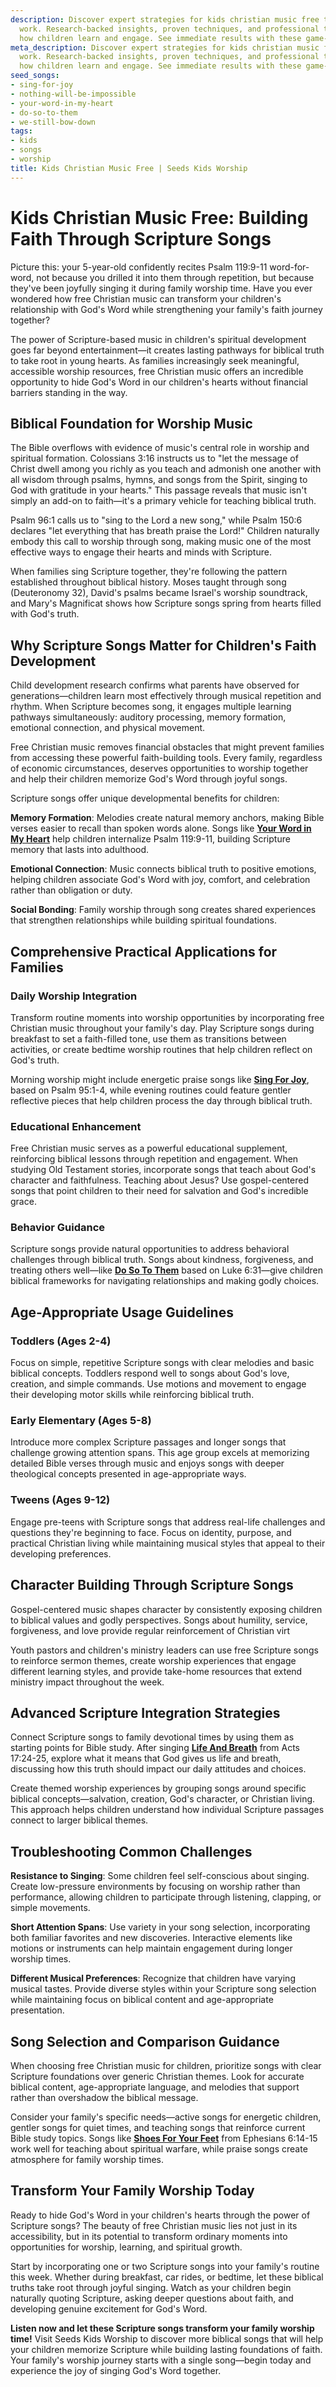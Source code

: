 ```yaml
---
description: Discover expert strategies for kids christian music free that actually
  work. Research-backed insights, proven techniques, and professional tips that transform
  how children learn and engage. See immediate results with these game-changing methods!
meta_description: Discover expert strategies for kids christian music free that actually
  work. Research-backed insights, proven techniques, and professional tips that transform
  how children learn and engage. See immediate results with these game-changing methods!
seed_songs:
- sing-for-joy
- nothing-will-be-impossible
- your-word-in-my-heart
- do-so-to-them
- we-still-bow-down
tags:
- kids
- songs
- worship
title: Kids Christian Music Free | Seeds Kids Worship
---
```

# Kids Christian Music Free: Building Faith Through Scripture Songs

Picture this: your 5-year-old confidently recites Psalm 119:9-11 word-for-word, not because you drilled it into them through repetition, but because they've been joyfully singing it during family worship time. Have you ever wondered how free Christian music can transform your children's relationship with God's Word while strengthening your family's faith journey together?

The power of Scripture-based music in children's spiritual development goes far beyond entertainment—it creates lasting pathways for biblical truth to take root in young hearts. As families increasingly seek meaningful, accessible worship resources, free Christian music offers an incredible opportunity to hide God's Word in our children's hearts without financial barriers standing in the way.

## Biblical Foundation for Worship Music

The Bible overflows with evidence of music's central role in worship and spiritual formation. Colossians 3:16 instructs us to "let the message of Christ dwell among you richly as you teach and admonish one another with all wisdom through psalms, hymns, and songs from the Spirit, singing to God with gratitude in your hearts." This passage reveals that music isn't simply an add-on to faith—it's a primary vehicle for teaching biblical truth.

Psalm 96:1 calls us to "sing to the Lord a new song," while Psalm 150:6 declares "let everything that has breath praise the Lord!" Children naturally embody this call to worship through song, making music one of the most effective ways to engage their hearts and minds with Scripture.

When families sing Scripture together, they're following the pattern established throughout biblical history. Moses taught through song (Deuteronomy 32), David's psalms became Israel's worship soundtrack, and Mary's Magnificat shows how Scripture songs spring from hearts filled with God's truth.

## Why Scripture Songs Matter for Children's Faith Development

Child development research confirms what parents have observed for generations—children learn most effectively through musical repetition and rhythm. When Scripture becomes song, it engages multiple learning pathways simultaneously: auditory processing, memory formation, emotional connection, and physical movement.

Free Christian music removes financial obstacles that might prevent families from accessing these powerful faith-building tools. Every family, regardless of economic circumstances, deserves opportunities to worship together and help their children memorize God's Word through joyful songs.

Scripture songs offer unique developmental benefits for children:

**Memory Formation**: Melodies create natural memory anchors, making Bible verses easier to recall than spoken words alone. Songs like **[Your Word in My Heart](https://seedskidsworship.com/product/your-word-in-my-heart-psalm-1199-11-2/)** help children internalize Psalm 119:9-11, building Scripture memory that lasts into adulthood.

**Emotional Connection**: Music connects biblical truth to positive emotions, helping children associate God's Word with joy, comfort, and celebration rather than obligation or duty.

**Social Bonding**: Family worship through song creates shared experiences that strengthen relationships while building spiritual foundations.

## Comprehensive Practical Applications for Families

### Daily Worship Integration

Transform routine moments into worship opportunities by incorporating free Christian music throughout your family's day. Play Scripture songs during breakfast to set a faith-filled tone, use them as transitions between activities, or create bedtime worship routines that help children reflect on God's truth.

Morning worship might include energetic praise songs like **[Sing For Joy](https://seedskidsworship.com/product/sing-for-joy-psalm-951-4-3/)**, based on Psalm 95:1-4, while evening routines could feature gentler reflective pieces that help children process the day through biblical truth.

### Educational Enhancement

Free Christian music serves as a powerful educational supplement, reinforcing biblical lessons through repetition and engagement. When studying Old Testament stories, incorporate songs that teach about God's character and faithfulness. Teaching about Jesus? Use gospel-centered songs that point children to their need for salvation and God's incredible grace.

### Behavior Guidance

Scripture songs provide natural opportunities to address behavioral challenges through biblical truth. Songs about kindness, forgiveness, and treating others well—like **[Do So To Them](https://seedskidsworship.com/product/do-so-to-them-luke-631/)** based on Luke 6:31—give children biblical frameworks for navigating relationships and making godly choices.

## Age-Appropriate Usage Guidelines

### Toddlers (Ages 2-4)
Focus on simple, repetitive Scripture songs with clear melodies and basic biblical concepts. Toddlers respond well to songs about God's love, creation, and simple commands. Use motions and movement to engage their developing motor skills while reinforcing biblical truth.

### Early Elementary (Ages 5-8)
Introduce more complex Scripture passages and longer songs that challenge growing attention spans. This age group excels at memorizing detailed Bible verses through music and enjoys songs with deeper theological concepts presented in age-appropriate ways.

### Tweens (Ages 9-12)
Engage pre-teens with Scripture songs that address real-life challenges and questions they're beginning to face. Focus on identity, purpose, and practical Christian living while maintaining musical styles that appeal to their developing preferences.

## Character Building Through Scripture Songs

Gospel-centered music shapes character by consistently exposing children to biblical values and godly perspectives. Songs about humility, service, forgiveness, and love provide regular reinforcement of Christian virt

Youth pastors and children's ministry leaders can use free Scripture songs to reinforce sermon themes, create worship experiences that engage different learning styles, and provide take-home resources that extend ministry impact throughout the week.

## Advanced Scripture Integration Strategies

Connect Scripture songs to family devotional times by using them as starting points for Bible study. After singing **[Life And Breath](https://seedskidsworship.com/product/life-and-breath-acts-1724-25/)** from Acts 17:24-25, explore what it means that God gives us life and breath, discussing how this truth should impact our daily attitudes and choices.

Create themed worship experiences by grouping songs around specific biblical concepts—salvation, creation, God's character, or Christian living. This approach helps children understand how individual Scripture passages connect to larger biblical themes.

## Troubleshooting Common Challenges

**Resistance to Singing**: Some children feel self-conscious about singing. Create low-pressure environments by focusing on worship rather than performance, allowing children to participate through listening, clapping, or simple movements.

**Short Attention Spans**: Use variety in your song selection, incorporating both familiar favorites and new discoveries. Interactive elements like motions or instruments can help maintain engagement during longer worship times.

**Different Musical Preferences**: Recognize that children have varying musical tastes. Provide diverse styles within your Scripture song selection while maintaining focus on biblical content and age-appropriate presentation.

## Song Selection and Comparison Guidance

When choosing free Christian music for children, prioritize songs with clear Scripture foundations over generic Christian themes. Look for accurate biblical content, age-appropriate language, and melodies that support rather than overshadow the biblical message.

Consider your family's specific needs—active songs for energetic children, gentler songs for quiet times, and teaching songs that reinforce current Bible study topics. Songs like **[Shoes For Your Feet](https://seedskidsworship.com/product/shoes-for-your-feet-ephesians-614-15-2/)** from Ephesians 6:14-15 work well for teaching about spiritual warfare, while praise songs create atmosphere for family worship times.

## Transform Your Family Worship Today

Ready to hide God's Word in your children's hearts through the power of Scripture songs? The beauty of free Christian music lies not just in its accessibility, but in its potential to transform ordinary moments into opportunities for worship, learning, and spiritual growth.

Start by incorporating one or two Scripture songs into your family's routine this week. Whether during breakfast, car rides, or bedtime, let these biblical truths take root through joyful singing. Watch as your children begin naturally quoting Scripture, asking deeper questions about faith, and developing genuine excitement for God's Word.

**Listen now and let these Scripture songs transform your family worship time!** Visit Seeds Kids Worship to discover more biblical songs that will help your children memorize Scripture while building lasting foundations of faith. Your family's worship journey starts with a single song—begin today and experience the joy of singing God's Word together.

<script type="application/ld+json">
{
  "@context": "https://schema.org",
  "@type": "Article",
  "headline": "Kids Christian Music Free",
  "author": {
    "@type": "Organization",
    "name": "Seeds Kids Worship"
  },
  "publisher": {
    "@type": "Organization",
    "name": "Seeds Kids Worship",
    "logo": {
      "@type": "ImageObject",
      "url": "https://seedskidsworship.com/logo.png"
    }
  },
  "datePublished": "2025-09-04T15:14:31.771502",
  "dateModified": "2025-09-04T15:14:31.771529",
  "description": "Discover expert strategies for kids christian music free that actually work. Research-backed insights, proven techniques, and professional tips that transform h",
  "mainEntityOfPage": {
    "@type": "WebPage",
    "@id": "https://seedskidsworship.com/activities/kids-christian-music-free/"
  }
}
</script>

<script type="application/ld+json">
{
  "@context": "https://schema.org",
  "@type": "Product",
  "name": "Sing For Joy",
  "description": "Joyful worship song encouraging children to sing for joy to the Rock of salvation from Psalm 95:1-4",
  "url": "https://seedskidsworship.com/product/sing-for-joy-psalm-951-4-3/",
  "brand": {
    "@type": "Brand",
    "name": "Seeds Kids Worship"
  },
  "category": "Children's Christian Music",
  "album": "Seeds of Praise"
}
</script>

<script type="application/ld+json">
{
  "@context": "https://schema.org",
  "@type": "Product",
  "name": "Nothing Will Be Impossible",
  "description": "Catchy song teaching that no one is righteous on their own (Psalm 14:2–3), pointing listeners to their need for God's grace.",
  "url": "https://seedskidsworship.com
